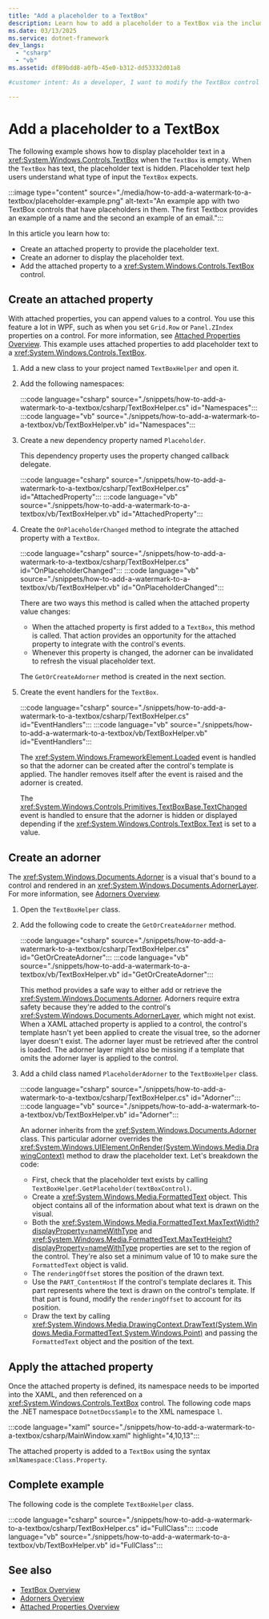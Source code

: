 ```yaml
---
title: "Add a placeholder to a TextBox"
description: Learn how to add a placeholder to a TextBox via the included code examples in XAML, C#, and Visual Basic.
ms.date: 03/13/2025
ms.service: dotnet-framework
dev_langs: 
  - "csharp"
  - "vb"
ms.assetid: df89bdd8-a0fb-45e0-b312-dd53332d01a8

#customer intent: As a developer, I want to modify the TextBox control to display information that helps a user understand what type of input is required.

---
```

# Add a placeholder to a TextBox

The following example shows how to display placeholder text in a <xref:System.Windows.Controls.TextBox> when the `TextBox` is empty. When the `TextBox` has text, the placeholder text is hidden. Placeholder text help users understand what type of input the `TextBox` expects.

:::image type="content" source="./media/how-to-add-a-watermark-to-a-textbox/placeholder-example.png" alt-text="An example app with two TextBox controls that have placeholders in them. The first Textbox provides an example of a name and the second an example of an email.":::

In this article you learn how to:

- Create an attached property to provide the placeholder text.
- Create an adorner to display the placeholder text.
- Add the attached property to a <xref:System.Windows.Controls.TextBox> control.

## Create an attached property

With attached properties, you can append values to a control. You use this feature a lot in WPF, such as when you set `Grid.Row` or `Panel.ZIndex` properties on a control. For more information, see [Attached Properties Overview](../properties/attached-properties-overview.md). This example uses attached properties to add placeholder text to a <xref:System.Windows.Controls.TextBox>.

01. Add a new class to your project named `TextBoxHelper` and open it.
01. Add the following namespaces:

    :::code language="csharp" source="./snippets/how-to-add-a-watermark-to-a-textbox/csharp/TextBoxHelper.cs" id="Namespaces":::
    :::code language="vb" source="./snippets/how-to-add-a-watermark-to-a-textbox/vb/TextBoxHelper.vb" id="Namespaces":::

01. Create a new dependency property named `Placeholder`.

    This dependency property uses the property changed callback delegate.

    :::code language="csharp" source="./snippets/how-to-add-a-watermark-to-a-textbox/csharp/TextBoxHelper.cs" id="AttachedProperty":::
    :::code language="vb" source="./snippets/how-to-add-a-watermark-to-a-textbox/vb/TextBoxHelper.vb" id="AttachedProperty":::

01. Create the `OnPlaceholderChanged` method to integrate the attached property with a `TextBox`.

    :::code language="csharp" source="./snippets/how-to-add-a-watermark-to-a-textbox/csharp/TextBoxHelper.cs" id="OnPlaceholderChanged":::
    :::code language="vb" source="./snippets/how-to-add-a-watermark-to-a-textbox/vb/TextBoxHelper.vb" id="OnPlaceholderChanged":::

    There are two ways this method is called when the attached property value changes:

    - When the attached property is first added to a `TextBox`, this method is called. That action provides an opportunity for the attached property to integrate with the control's events.
    - Whenever this property is changed, the adorner can be invalidated to refresh the visual placeholder text.

    The `GetOrCreateAdorner` method is created in the next section.

01. Create the event handlers for the `TextBox`.

    :::code language="csharp" source="./snippets/how-to-add-a-watermark-to-a-textbox/csharp/TextBoxHelper.cs" id="EventHandlers":::
    :::code language="vb" source="./snippets/how-to-add-a-watermark-to-a-textbox/vb/TextBoxHelper.vb" id="EventHandlers":::

    The <xref:System.Windows.FrameworkElement.Loaded> event is handled so that the adorner can be created after the control's template is applied. The handler removes itself after the event is raised and the adorner is created.

    The <xref:System.Windows.Controls.Primitives.TextBoxBase.TextChanged> event is handled to ensure that the adorner is hidden or displayed depending if the <xref:System.Windows.Controls.TextBox.Text> is set to a value.

## Create an adorner

The <xref:System.Windows.Documents.Adorner> is a visual that's bound to a control and rendered in an <xref:System.Windows.Documents.AdornerLayer>. For more information, see [Adorners Overview](adorners-overview.md).

01. Open the `TextBoxHelper` class.
01. Add the following code to create the `GetOrCreateAdorner` method.

    :::code language="csharp" source="./snippets/how-to-add-a-watermark-to-a-textbox/csharp/TextBoxHelper.cs" id="GetOrCreateAdorner":::
    :::code language="vb" source="./snippets/how-to-add-a-watermark-to-a-textbox/vb/TextBoxHelper.vb" id="GetOrCreateAdorner":::

    This method provides a safe way to either add or retrieve the <xref:System.Windows.Documents.Adorner>. Adorners require extra safety because they're added to the control's <xref:System.Windows.Documents.AdornerLayer>, which might not exist. When a XAML attached property is applied to a control, the control's template hasn't yet been applied to create the visual tree, so the adorner layer doesn't exist. The adorner layer must be retrieved after the control is loaded. The adorner layer might also be missing if a template that omits the adorner layer is applied to the control.

01. Add a child class named `PlaceholderAdorner` to the `TextBoxHelper` class.

    :::code language="csharp" source="./snippets/how-to-add-a-watermark-to-a-textbox/csharp/TextBoxHelper.cs" id="Adorner":::
    :::code language="vb" source="./snippets/how-to-add-a-watermark-to-a-textbox/vb/TextBoxHelper.vb" id="Adorner":::

    An adorner inherits from the <xref:System.Windows.Documents.Adorner> class. This particular adorner overrides the <xref:System.Windows.UIElement.OnRender(System.Windows.Media.DrawingContext)> method to draw the placeholder text. Let's breakdown the code:

    - First, check that the placeholder text exists by calling `TextBoxHelper.GetPlaceholder(textBoxControl)`.
    - Create a <xref:System.Windows.Media.FormattedText> object. This object contains all of the information about what text is drawn on the visual.
    - Both the <xref:System.Windows.Media.FormattedText.MaxTextWidth?displayProperty=nameWithType> and <xref:System.Windows.Media.FormattedText.MaxTextHeight?displayProperty=nameWithType> properties are set to the region of the control. They're also set a minimum value of 10 to make sure the `FormattedText` object is valid.
    - The `renderingOffset` stores the position of the drawn text.
    - Use the `PART_ContentHost` If the control's template declares it. This part represents where the text is drawn on the control's template. If that part is found, modify the `renderingOffset` to account for its position.
    - Draw the text by calling <xref:System.Windows.Media.DrawingContext.DrawText(System.Windows.Media.FormattedText,System.Windows.Point)> and passing the `FormattedText` object and the position of the text.

## Apply the attached property

Once the attached property is defined, its namespace needs to be imported into the XAML, and then referenced on a <xref:System.Windows.Controls.TextBox> control. The following code maps the .NET namespace `DotnetDocsSample` to the XML namespace `l`.

:::code language="xaml" source="./snippets/how-to-add-a-watermark-to-a-textbox/csharp/MainWindow.xaml" highlight="4,10,13":::

The attached property is added to a `TextBox` using the syntax `xmlNamespace:Class.Property`.

## Complete example

The following code is the complete `TextBoxHelper` class.

:::code language="csharp" source="./snippets/how-to-add-a-watermark-to-a-textbox/csharp/TextBoxHelper.cs" id="FullClass":::
:::code language="vb" source="./snippets/how-to-add-a-watermark-to-a-textbox/vb/TextBoxHelper.vb" id="FullClass":::

## See also

- [TextBox Overview](textbox-overview.md)
- [Adorners Overview](adorners-overview.md)
- [Attached Properties Overview](../properties/attached-properties-overview.md)
